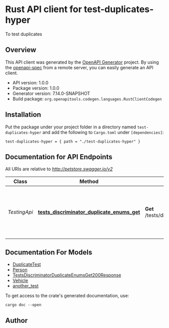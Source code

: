 # Rust API client for test-duplicates-hyper

To test duplicates


## Overview

This API client was generated by the [OpenAPI Generator](https://openapi-generator.tech) project.  By using the [openapi-spec](https://openapis.org) from a remote server, you can easily generate an API client.

- API version: 1.0.0
- Package version: 1.0.0
- Generator version: 7.14.0-SNAPSHOT
- Build package: `org.openapitools.codegen.languages.RustClientCodegen`

## Installation

Put the package under your project folder in a directory named `test-duplicates-hyper` and add the following to `Cargo.toml` under `[dependencies]`:

```
test-duplicates-hyper = { path = "./test-duplicates-hyper" }
```

## Documentation for API Endpoints

All URIs are relative to *http://petstore.swagger.io/v2*

Class | Method | HTTP request | Description
------------ | ------------- | ------------- | -------------
*TestingApi* | [**tests_discriminator_duplicate_enums_get**](docs/TestingApi.md#tests_discriminator_duplicate_enums_get) | **Get** /tests/discriminatorDuplicateEnums | Test for duplicate enums when using discriminator. (One of the issues in #20500)


## Documentation For Models

 - [DuplicateTest](docs/DuplicateTest.md)
 - [Person](docs/Person.md)
 - [TestsDiscriminatorDuplicateEnumsGet200Response](docs/TestsDiscriminatorDuplicateEnumsGet200Response.md)
 - [Vehicle](docs/Vehicle.md)
 - [another_test](docs/another_test.md)


To get access to the crate's generated documentation, use:

```
cargo doc --open
```

## Author



